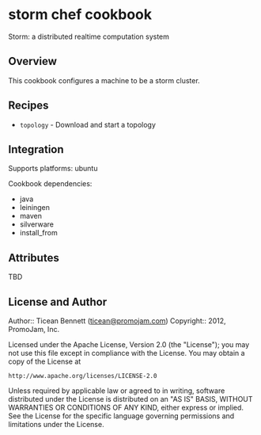 # storm chef cookbook

Storm: a distributed realtime computation system

## Overview

This cookbook configures a machine to be a storm cluster.

## Recipes 

* `topology`    - Download and start a topology


## Integration

Supports platforms: ubuntu

Cookbook dependencies:

* java
* leiningen
* maven
* silverware
* install_from


## Attributes

TBD

## License and Author

Author::                Ticean Bennett (<ticean@promojam.com>)
Copyright::             2012, PromoJam, Inc.

Licensed under the Apache License, Version 2.0 (the "License");
you may not use this file except in compliance with the License.
You may obtain a copy of the License at

    http://www.apache.org/licenses/LICENSE-2.0

Unless required by applicable law or agreed to in writing, software
distributed under the License is distributed on an "AS IS" BASIS,
WITHOUT WARRANTIES OR CONDITIONS OF ANY KIND, either express or implied.
See the License for the specific language governing permissions and
limitations under the License.

